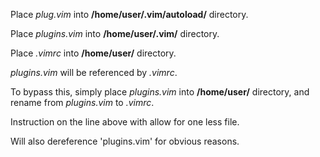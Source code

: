 Place *plug.vim* into **/home/user/.vim/autoload/** directory.

Place *plugins.vim* into **/home/user/.vim/** directory.

Place *.vimrc* into **/home/user/** directory.

*plugins.vim* will be referenced by *.vimrc*.

To bypass this, simply place *plugins.vim* into **/home/user/** directory, and rename from *plugins.vim* to *.vimrc*.

Instruction on the line above with allow for one less file.

Will also dereference 'plugins.vim' for obvious reasons.
